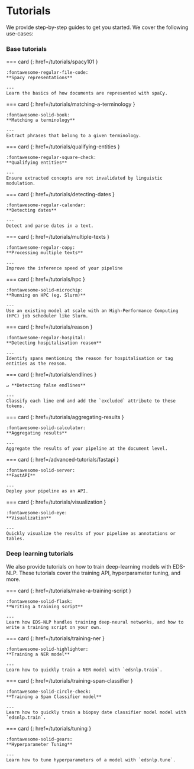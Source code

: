 # Tutorials

We provide step-by-step guides to get you started. We cover the following use-cases:

### Base tutorials

<!-- --8<-- [start:classic-tutorials] -->

=== card {: href=/tutorials/spacy101 }

    :fontawesome-regular-file-code:
    **Spacy representations**

    ---
    Learn the basics of how documents are represented with spaCy.

=== card {: href=/tutorials/matching-a-terminology }

    :fontawesome-solid-book:
    **Matching a terminology**

    ---
    Extract phrases that belong to a given terminology.

=== card {: href=/tutorials/qualifying-entities }

    :fontawesome-regular-square-check:
    **Qualifying entities**

    ---
    Ensure extracted concepts are not invalidated by linguistic modulation.

=== card {: href=/tutorials/detecting-dates }

    :fontawesome-regular-calendar:
    **Detecting dates**

    ---
    Detect and parse dates in a text.

=== card {: href=/tutorials/multiple-texts }

    :fontawesome-regular-copy:
    **Processing multiple texts**

    ---
    Improve the inference speed of your pipeline

=== card {: href=/tutorials/hpc }

    :fontawesome-solid-microchip:
    **Running on HPC (eg. Slurm)**

    ---
    Use an existing model at scale with an High-Performance Computing (HPC) job scheduler like Slurm.

=== card {: href=/tutorials/reason }

    :fontawesome-regular-hospital:
    **Detecting hospitalisation reason**

    ---
    Identify spans mentioning the reason for hospitalisation or tag entities as the reason.

=== card {: href=/tutorials/endlines }

    ↵ **Detecting false endlines**

    ---
    Classify each line end and add the `excluded` attribute to these tokens.

=== card {: href=/tutorials/aggregating-results }

    :fontawesome-solid-calculator:
    **Aggregating results**

    ---
    Aggregate the results of your pipeline at the document level.

=== card {: href=/advanced-tutorials/fastapi }

    :fontawesome-solid-server:
    **FastAPI**

    ---
    Deploy your pipeline as an API.

=== card {: href=/tutorials/visualization }

    :fontawesome-solid-eye:
    **Visualization**

    ---
    Quickly visualize the results of your pipeline as annotations or tables.

<!-- --8<-- [end:classic-tutorials] -->

### Deep learning tutorials

We also provide tutorials on how to train deep-learning models with EDS-NLP. These tutorials cover the training API, hyperparameter tuning, and more.

<!-- --8<-- [start:deep-learning-tutorials] -->

=== card {: href=/tutorials/make-a-training-script }

    :fontawesome-solid-flask:
    **Writing a training script**

    ---
    Learn how EDS-NLP handles training deep-neural networks, and how to write a training script on your own.

=== card {: href=/tutorials/training-ner }

    :fontawesome-solid-highlighter:
    **Training a NER model**

    ---
    Learn how to quickly train a NER model with `edsnlp.train`.

=== card {: href=/tutorials/training-span-classifier }

    :fontawesome-solid-circle-check:
    **Training a Span Classifier model**

    ---
    Learn how to quickly train a biopsy date classifier model model with `edsnlp.train`.

=== card {: href=/tutorials/tuning }

    :fontawesome-solid-gears:
    **Hyperparameter Tuning**

    ---
    Learn how to tune hyperparameters of a model with `edsnlp.tune`.


<!-- --8<-- [end:deep-learning-tutorials] -->


<!-- --8<-- [end:tutorials] -->
